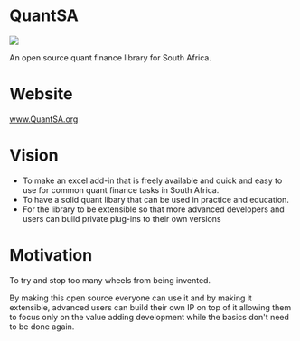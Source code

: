 # QuantSA

<img src="https://jameslatimertaylor.visualstudio.com/_apis/public/build/definitions/e7d214b3-b944-4d42-b277-57c5882f09ff/1/badge"/>

An open source quant finance library for South Africa.

# Website
www.QuantSA.org

# Vision
* To make an excel add-in that is freely available and quick and easy to use for common quant finance tasks in South Africa.  
* To have a solid quant libary that can be used in practice and education.
* For the library to be extensible so that more advanced developers and users can build private plug-ins to their own versions

# Motivation
To try and stop too many wheels from being invented.  

By making this open source everyone can use it and by making it extensible, advanced users can build their own IP on top of it allowing them to focus only on the value adding development while the basics don't need to be done again.
